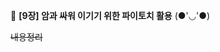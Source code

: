 <!-- 📕 책 내용을 블로그에 정리한 뒤 링크를 달아두겠습니다. (●'◡'●) -->
📕 <b> [9장] 암과 싸워 이기기 위한 파이토치 활용</b> (●'◡'●)

~~내용정리~~



<!-- | 날짜 |제목 셀2|제목 셀3|제목 셀4|
|---|---|---|---|
|내용 1|내용 2|내용 3|내용 4|
|내용 5|내용 6|내용 7|내용 8|
|내용 9|내용 10|내용 11|내용 12| -->
